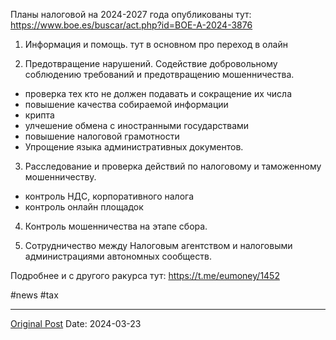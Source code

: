 Планы налоговой на 2024-2027 года опубликованы тут: https://www.boe.es/buscar/act.php?id=BOE-A-2024-3876

1. Информация и помощь. тут в основном про переход в олайн

2. Предотвращение нарушений. Содействие добровольному соблюдению требований и предотвращению мошенничества.
* проверка тех кто не должен подавать и сокращение их числа
* повышение качества собираемой информации
* крипта
* улчешение обмена с иностранными государствами
* повышение налоговой грамотности
* Упрощение языка административных документов.

3. Расследование и проверка действий по налоговому и таможенному мошенничеству.
* контроль НДС, корпоративного налога
* контроль онлайн площадок

4. Контроль мошенничества на этапе сбора.

5. Сотрудничество между Налоговым агентством и налоговыми администрациями автономных сообществ.


Подробнее и с другого ракурса тут: https://t.me/eumoney/1452

#news #tax

---
[Original Post](https://t.me/lev2tarragona/2026)
Date: 2024-03-23
